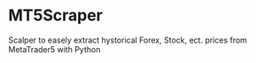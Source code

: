 # MT5Scraper
Scalper to easely extract hystorical Forex, Stock, ect. prices from MetaTrader5 with Python
